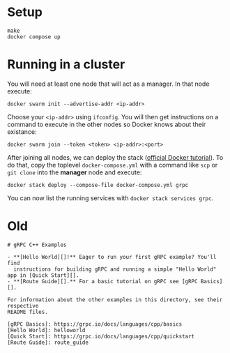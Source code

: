# Setup

```shell
make
docker compose up
```

# Running in a cluster

You will need at least one node that will act as a manager. In that node execute:

```shell
docker swarm init --advertise-addr <ip-addr>
```

Choose your `<ip-addr>` using `ifconfig`. You will then get instructions on a command to execute in the other nodes so Docker knows about their existance:

```shell
docker swarm join --token <token> <ip-addr>:<port>
```

After joining all nodes, we can deploy the stack ([official Docker tutorial](https://docs.docker.com/engine/swarm/stack-deploy/)). To do that, copy the toplevel `docker-compose.yml` with a command like `scp` or `git clone` into the **manager** node and execute:

```shell
docker stack deploy --compose-file docker-compose.yml grpc
```

You can now list the running services with `docker stack services grpc`.

# Old

```
# gRPC C++ Examples

- **[Hello World][]!** Eager to run your first gRPC example? You'll find
  instructions for building gRPC and running a simple "Hello World" app in [Quick Start][].
- **[Route Guide][].** For a basic tutorial on gRPC see [gRPC Basics][].

For information about the other examples in this directory, see their respective
README files.

[gRPC Basics]: https://grpc.io/docs/languages/cpp/basics
[Hello World]: helloworld
[Quick Start]: https://grpc.io/docs/languages/cpp/quickstart
[Route Guide]: route_guide
```
